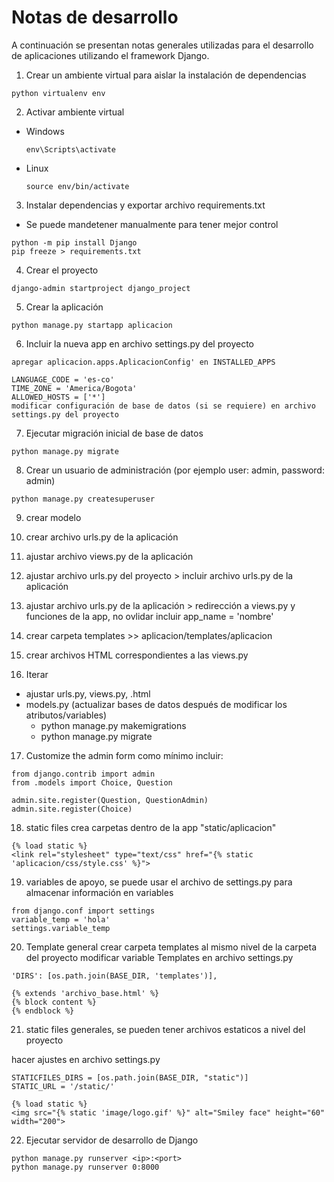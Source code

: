 # Notas de desarrollo

A continuación se presentan notas generales utilizadas para el desarrollo de aplicaciones utilizando el framework Django.

1. Crear un ambiente virtual para aislar la instalación de dependencias
```
python virtualenv env
```

2. Activar ambiente virtual
- Windows
    ```
    env\Scripts\activate
    ```

- Linux
    ```
    source env/bin/activate
    ```

3. Instalar dependencias y exportar archivo requirements.txt
- Se puede mandetener manualmente para tener mejor control
```
python -m pip install Django
pip freeze > requirements.txt
```

4. Crear el proyecto
```
django-admin startproject django_project
```

5. Crear la aplicación
```
python manage.py startapp aplicacion
```

6. Incluir la nueva app en archivo settings.py del proyecto
```
apregar aplicacion.apps.AplicacionConfig' en INSTALLED_APPS 
```
```
LANGUAGE_CODE = 'es-co'
TIME_ZONE = 'America/Bogota'
ALLOWED_HOSTS = ['*']
modificar configuración de base de datos (si se requiere) en archivo settings.py del proyecto
```

7. Ejecutar migración inicial de base de datos
```
python manage.py migrate
```

8. Crear un usuario de administración (por ejemplo user: admin, password: admin)
```
python manage.py createsuperuser
```

9. crear modelo
10. crear archivo urls.py de la aplicación
11. ajustar archivo views.py de la aplicación
12. ajustar archivo urls.py del proyecto > incluir archivo urls.py de la aplicación
13. ajustar archivo urls.py de la aplicación > redirección a views.py y funciones de la app, no ovlidar incluir app_name = 'nombre'

14. crear carpeta templates >> aplicacion/templates/aplicacion
15. crear archivos HTML correspondientes a las views.py 

16. Iterar
  - ajustar urls.py, views.py, .html
  - models.py (actualizar bases de datos después de modificar los atributos/variables)
    - python manage.py makemigrations
    - python manage.py migrate

17. Customize the admin form
como mínimo incluir:
```
from django.contrib import admin
from .models import Choice, Question

admin.site.register(Question, QuestionAdmin)
admin.site.register(Choice)
```

18. static files
crea carpetas dentro de la app "static/aplicacion"
```
{% load static %}
<link rel="stylesheet" type="text/css" href="{% static 'aplicacion/css/style.css' %}">
```
19. variables de apoyo, se puede usar el archivo de settings.py para almacenar información en variables 
```
from django.conf import settings
variable_temp = 'hola'
settings.variable_temp
```

20. Template general
crear carpeta templates al mismo nivel de la carpeta del proyecto
modificar variable Templates en archivo settings.py 
```
'DIRS': [os.path.join(BASE_DIR, 'templates')],
```
```
{% extends 'archivo_base.html' %}
{% block content %}
{% endblock %}
```
21. static files generales, se pueden tener archivos estaticos a nivel del proyecto

hacer ajustes en archivo settings.py
```
STATICFILES_DIRS = [os.path.join(BASE_DIR, "static")]
STATIC_URL = '/static/'
```
```
{% load static %}
<img src="{% static 'image/logo.gif' %}" alt="Smiley face" height="60" width="200">
```

22. Ejecutar servidor de desarrollo de Django
```
python manage.py runserver <ip>:<port>
python manage.py runserver 0:8000
```
